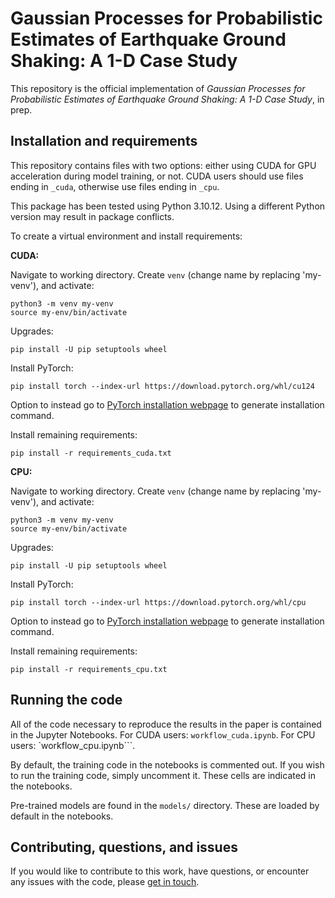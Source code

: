 # Gaussian Processes for Probabilistic Estimates of Earthquake Ground Shaking: A 1-D Case Study

This repository is the official implementation of _Gaussian Processes for Probabilistic Estimates of Earthquake Ground Shaking: A 1-D Case Study_, in prep.

## Installation and requirements

This repository contains files with two options: either using CUDA for GPU acceleration during model training, or not. CUDA users should use files ending in `_cuda`, otherwise use files ending in `_cpu`.

This package has been tested using Python 3.10.12. Using a different Python version may result in package conflicts.

To create a virtual environment and install requirements:

**CUDA:**

Navigate to working directory. Create ```venv``` (change name by replacing 'my-venv'), and activate:
```
python3 -m venv my-venv
source my-env/bin/activate
```

Upgrades:
```
pip install -U pip setuptools wheel
```

Install PyTorch:
```
pip install torch --index-url https://download.pytorch.org/whl/cu124
```
Option to instead go to [PyTorch installation webpage](https://pytorch.org/get-started/locally/) to generate installation command.

Install remaining requirements:
```
pip install -r requirements_cuda.txt
```

**CPU:**

Navigate to working directory. Create ```venv``` (change name by replacing 'my-venv'), and activate:
```
python3 -m venv my-venv
source my-env/bin/activate
```

Upgrades:
```
pip install -U pip setuptools wheel
```

Install PyTorch:
```
pip install torch --index-url https://download.pytorch.org/whl/cpu
```
Option to instead go to [PyTorch installation webpage](https://pytorch.org/get-started/locally/) to generate installation command.

Install remaining requirements:
```
pip install -r requirements_cpu.txt
```

## Running the code

All of the code necessary to reproduce the results in the paper is contained in the Jupyter Notebooks. For CUDA users: `workflow_cuda.ipynb`. For CPU users: `workflow_cpu.ipynb```.

By default, the training code in the notebooks is commented out. If you wish to run the training code, simply uncomment it. These cells are indicated in the notebooks.

Pre-trained models are found in the `models/` directory. These are loaded by default in the notebooks.

## Contributing, questions, and issues

If you would like to contribute to this work, have questions, or encounter any issues with the code, please [get in touch](mailto:sam.scivier@earth.ox.ac.uk).

